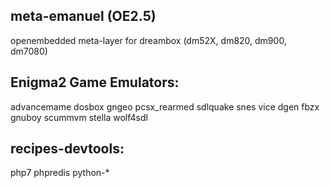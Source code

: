 meta-emanuel (OE2.5)
------------
openembedded meta-layer for dreambox (dm52X, dm820, dm900, dm7080)


Enigma2 Game Emulators:
-----------------------
advancemame
dosbox
gngeo
pcsx_rearmed
sdlquake
snes
vice
dgen
fbzx
gnuboy
scummvm
stella
wolf4sdl

recipes-devtools:
-----------------------
php7 phpredis python-*

